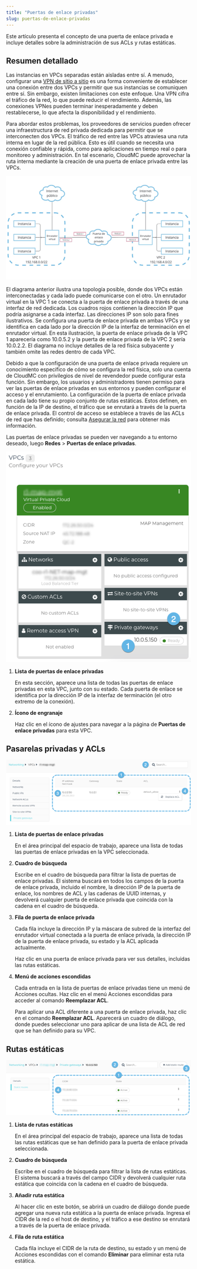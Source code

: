 ```yaml
---
title: "Puertas de enlace privadas"
slug: puertas-de-enlace-privadas
---
```



Este artículo presenta el concepto de una puerta de enlace privada e incluye detalles sobre la administración de sus ACLs y rutas estáticas.

## Resumen detallado

Las instancias en VPCs separadas están aisladas entre sí. A menudo, configurar una [VPN de sitio a sitio](create-site-to-site-vpn-on-vpc.md) es una forma conveniente de establecer una conexión entre dos VPCs y permitir que sus instancias se comuniquen entre sí. Sin embargo, existen limitaciones con este enfoque. Una VPN cifra el tráfico de la red, lo que puede reducir el rendimiento. Además, las conexiones VPNes pueden terminar inesperadamente y deben restablecerse, lo que afecta la disponibilidad y el rendimiento.

Para abordar estos problemas, los proveedores de servicios pueden ofrecer una infraestructura de red privada dedicada para permitir que se interconecten dos VPCs. El tráfico de red entre las VPCs atraviesa una ruta interna en lugar de la red pública. Esto es útil cuando se necesita una conexión confiable y rápida, como para aplicaciones en tiempo real o para monitoreo y administración. En tal escenario, CloudMC puede aprovechar la ruta interna mediante la creación de una puerta de enlace privada entre las VPCs.

![Ilustración simplificada de dos VPC interconectadas por una puerta de enlace privada a través de una conexión de red interna](/assets/private-gateways-diagram-es.jpg)

El diagrama anterior ilustra una topología posible, donde dos VPCs están interconectadas y cada lado puede comunicarse con el otro. Un enrutador virtual en la VPC 1 se conecta a la puerta de enlace privada a través de una interfaz de red dedicada. Los cuadros rojos contienen la dirección IP que podría asignarse a cada interfaz. Las direcciones IP son solo para fines ilustrativos. Se configura una puerta de enlace privada en ambas VPCs y se identifica en cada lado por la dirección IP de la interfaz de terminación en el enrutador virtual. En esta ilustración, la puerta de enlace privada de la VPC 1 aparecería como 10.0.5.2 y la puerta de enlace privada de la VPC 2 sería 10.0.2.2. El diagrama no incluye detalles de la red física subyacente y también omite las redes dentro de cada VPC.

Debido a que la configuración de una puerta de enlace privada requiere un conocimiento específico de cómo se configura la red física, solo una cuenta de CloudMC con privilegios de nivel de revendedor puede configurar esta función. Sin embargo, los usuarios y administradores tienen permiso para ver las puertas de enlace privadas en sus entornos y pueden configurar el acceso y el enrutamiento. La configuración de la puerta de enlace privada en cada lado tiene su propio conjunto de rutas estáticas. Estos definen, en función de la IP de destino, el tráfico que se enrutará a través de la puerta de enlace privada. El control de acceso se establece a través de las ACLs de red que has definido; consulta [Asegurar la red](securing-your-network.md) para obtener más información.

Las puertas de enlace privadas se pueden ver navegando a tu entorno deseado, luego **Redes** \> **Puertas de enlace privadas**.

![Una captura de pantalla de la página de descripción general de VPC, con puntos numerados que indican las características de la puerta de enlace privada](/assets/private-gateways-vpc-en.png)

1. **Lista de puertas de enlace privadas**

     En esta sección, aparece una lista de todas las puertas de enlace privadas en esta VPC, junto con su estado. Cada puerta de enlace se identifica por la dirección IP de la interfaz de terminación \(el otro extremo de la conexión\).

2. **Ícono de engranaje**

     Haz clic en el ícono de ajustes para navegar a la página de **Puertas de enlace privadas** para esta VPC.


## Pasarelas privadas y ACLs

![Captura de pantalla de los detalles de las puertas de enlace privadas paginadas, con puntos numerados en las características principales](/assets/private-gateways-list-en.png)

1. **Lista de puertas de enlace privadas**

     En el área principal del espacio de trabajo, aparece una lista de todas las puertas de enlace privadas en la VPC seleccionada.

2. **Cuadro de búsqueda**

     Escribe en el cuadro de búsqueda para filtrar la lista de puertas de enlace privadas. El sistema buscará en todos los campos de la puerta de enlace privada, incluido el nombre, la dirección IP de la puerta de enlace, los nombres de ACL y las cadenas de UUID internas, y devolverá cualquier puerta de enlace privada que coincida con la cadena en el cuadro de búsqueda.

3. **Fila de puerta de enlace privada**

     Cada fila incluye la dirección IP y la máscara de subred de la interfaz del enrutador virtual conectada a la puerta de enlace privada, la dirección IP de la puerta de enlace privada, su estado y la ACL aplicada actualmente.

     Haz clic en una puerta de enlace privada para ver sus detalles, incluidas las rutas estáticas.

4. **Menú de acciones escondidas**

     Cada entrada en la lista de puertas de enlace privadas tiene un menú de Acciones ocultas. Haz clic en el menú Acciones escondidas para acceder al comando **Reemplazar ACL**.

     Para aplicar una ACL diferente a una puerta de enlace privada, haz clic en el comando **Reemplazar ACL**. Aparecerá un cuadro de diálogo, donde puedes seleccionar uno para aplicar de una lista de ACL de red que se han definido para su VPC.


## Rutas estáticas

![Una captura de pantalla de la página Rutas estáticas, con puntos numerados en las características principales](/assets/private-gateways-static-routes-en.png)

1. **Lista de rutas estáticas**

     En el área principal del espacio de trabajo, aparece una lista de todas las rutas estáticas que se han definido para la puerta de enlace privada seleccionada.

2. **Cuadro de búsqueda**

     Escribe en el cuadro de búsqueda para filtrar la lista de rutas estáticas. El sistema buscará a través del campo CIDR y devolverá cualquier ruta estática que coincida con la cadena en el cuadro de búsqueda.

3. **Añadir ruta estática**

     Al hacer clic en este botón, se abrirá un cuadro de diálogo donde puede agregar una nueva ruta estática a la puerta de enlace privada. Ingresa el CIDR de la red o el host de destino, y el tráfico a ese destino se enrutará a través de la puerta de enlace privada.

4. **Fila de ruta estática**

     Cada fila incluye el CIDR de la ruta de destino, su estado y un menú de Acciones escondidas con el comando **Eliminar** para eliminar esta ruta estática.


